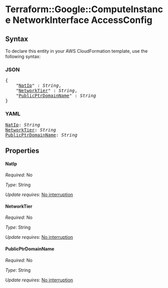# Terraform::Google::ComputeInstance NetworkInterface AccessConfig

## Syntax

To declare this entity in your AWS CloudFormation template, use the following syntax:

### JSON

<pre>
{
    "<a href="#natip" title="NatIp">NatIp</a>" : <i>String</i>,
    "<a href="#networktier" title="NetworkTier">NetworkTier</a>" : <i>String</i>,
    "<a href="#publicptrdomainname" title="PublicPtrDomainName">PublicPtrDomainName</a>" : <i>String</i>
}
</pre>

### YAML

<pre>
<a href="#natip" title="NatIp">NatIp</a>: <i>String</i>
<a href="#networktier" title="NetworkTier">NetworkTier</a>: <i>String</i>
<a href="#publicptrdomainname" title="PublicPtrDomainName">PublicPtrDomainName</a>: <i>String</i>
</pre>

## Properties

#### NatIp

_Required_: No

_Type_: String

_Update requires_: [No interruption](https://docs.aws.amazon.com/AWSCloudFormation/latest/UserGuide/using-cfn-updating-stacks-update-behaviors.html#update-no-interrupt)

#### NetworkTier

_Required_: No

_Type_: String

_Update requires_: [No interruption](https://docs.aws.amazon.com/AWSCloudFormation/latest/UserGuide/using-cfn-updating-stacks-update-behaviors.html#update-no-interrupt)

#### PublicPtrDomainName

_Required_: No

_Type_: String

_Update requires_: [No interruption](https://docs.aws.amazon.com/AWSCloudFormation/latest/UserGuide/using-cfn-updating-stacks-update-behaviors.html#update-no-interrupt)


